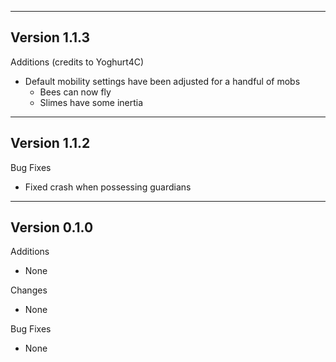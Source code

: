 ------------------------------------------------------
Version 1.1.3
------------------------------------------------------
Additions (credits to Yoghurt4C)
- Default mobility settings have been adjusted for a handful of mobs
    - Bees can now fly
    - Slimes have some inertia

------------------------------------------------------
Version 1.1.2
------------------------------------------------------
Bug Fixes
- Fixed crash when possessing guardians

------------------------------------------------------
Version 0.1.0
------------------------------------------------------
Additions
- None

Changes
- None

Bug Fixes
- None
